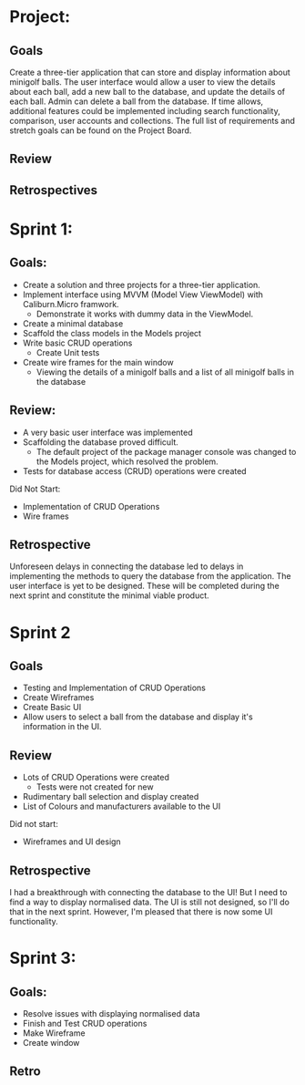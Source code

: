 # Project:

## Goals

Create a three-tier application that can store and display information about minigolf balls. The user interface would allow a user to view the details about each ball, add a new ball to the database, and update the details of each ball. Admin can delete a ball from the database. If time allows, additional features could be implemented including search functionality, comparison, user accounts and collections. The full list of requirements and stretch goals can be found on the Project Board.

## Review

## Retrospectives

# Sprint 1:

## Goals:

* Create a solution and three projects for a three-tier application.
* Implement interface using MVVM (Model View ViewModel) with Caliburn.Micro framwork.
  * Demonstrate it works with dummy data in the ViewModel.
* Create a minimal database
* Scaffold the class models in the Models project
* Write basic CRUD operations
  * Create Unit tests
* Create wire frames for the main window
  * Viewing the details of a minigolf balls and a list of all minigolf balls in the database

## Review:

* A very basic user interface was implemented
* Scaffolding the database proved difficult.
  * The default project of the package manager console was changed to the Models project, which resolved the problem.
* Tests for database access (CRUD) operations were created

Did Not Start:

* Implementation of CRUD Operations
* Wire frames

## Retrospective

Unforeseen delays in connecting the database led to delays in implementing the methods to query the database from the application. The user interface is yet to be designed. These will be completed during the next sprint and constitute the minimal viable product.

# Sprint 2

## Goals

* Testing and Implementation of CRUD Operations
* Create Wireframes
* Create Basic UI
* Allow users to select a ball from the database and display it's information in the UI.

## Review

* Lots of CRUD Operations were created
  * Tests were not created for new 
* Rudimentary ball selection and display created
* List of Colours and manufacturers available to the UI

Did not start:

* Wireframes and UI design

## Retrospective

I had a breakthrough with connecting the database to the UI! But I need to find a way to display normalised data. The UI is still not designed, so I'll do that in the next sprint. However, I'm pleased that there is now some UI functionality.

# Sprint 3: 

## Goals:

* Resolve issues with displaying normalised data
* Finish and Test CRUD operations
* Make Wireframe
* Create window

## Retro

